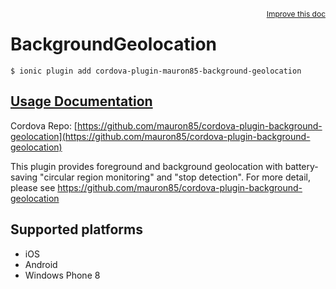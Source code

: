 
<a style="float:right;font-size:12px;" href="http://github.com/driftyco/ionic-native/edit/master/src/@ionic-native/plugins/background-geolocation/index.ts#L287">
  Improve this doc
</a>

# BackgroundGeolocation
<!-- end header block -->

```
$ ionic plugin add cordova-plugin-mauron85-background-geolocation
```

## [Usage Documentation](https://ionicframework.com/docs/v2/native/background-geolocation/)

Cordova Repo: [https://github.com/mauron85/cordova-plugin-background-geolocation](https://github.com/mauron85/cordova-plugin-background-geolocation)

<!-- description -->
This plugin provides foreground and background geolocation with battery-saving "circular region monitoring" and "stop detection". For
more detail, please see https://github.com/mauron85/cordova-plugin-background-geolocation

<!-- @platforms tag -->
## Supported platforms

- iOS
- Android
- Windows Phone 8

<!-- @platforms tag end -->
<!-- end for prop in method.decorators[0].argumentInfo -->
<!-- end content block -->
<!-- end body block -->
